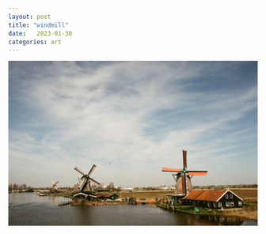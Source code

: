 ```yaml
---
layout: post
title: "windmill"
date:   2023-01-30
categories: art
---
```


![windmill](/img/arts/nikon-fm/windmill.jpg)
